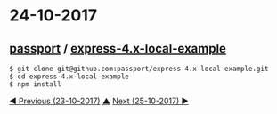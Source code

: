 # 24-10-2017

## [passport](https://github.com/passport) / [express-4.x-local-example](https://github.com/passport/express-4.x-local-example)
```
$ git clone git@github.com:passport/express-4.x-local-example.git
$ cd express-4.x-local-example
$ npm install
```

[◀ Previous (23-10-2017)](https://github.com/humayuns/Workspace/blob/master/Diary/2017/October/23/notebook.md) [▲](https://github.com/humayuns/Workspace/tree/master/Diary/2017/October)
[Next (25-10-2017) ▶](https://github.com/humayuns/Workspace/blob/master/Diary/2017/October/25/notebook.md)